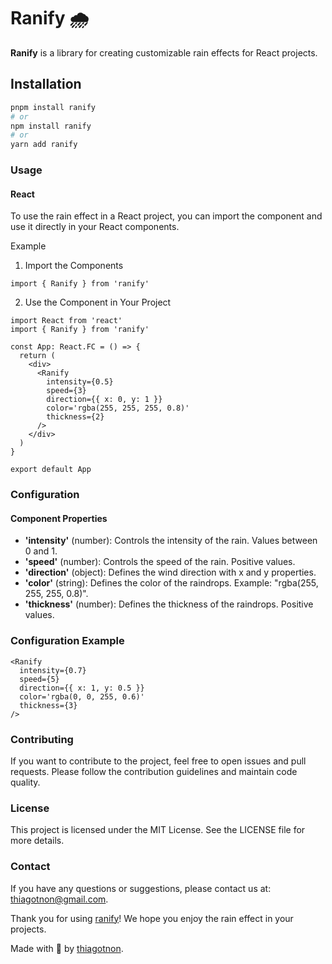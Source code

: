 # Ranify 🌧️

**Ranify** is a library for creating customizable rain effects for React projects.

## Installation

```bash
pnpm install ranify
# or
npm install ranify
# or
yarn add ranify
```

### Usage

#### React

To use the rain effect in a React project, you can import the component and use it directly in your React components.

Example

1. Import the Components

```tsx
import { Ranify } from 'ranify'
```

2. Use the Component in Your Project

```tsx
import React from 'react'
import { Ranify } from 'ranify'

const App: React.FC = () => {
  return (
    <div>
      <Ranify
        intensity={0.5}
        speed={3}
        direction={{ x: 0, y: 1 }}
        color='rgba(255, 255, 255, 0.8)'
        thickness={2}
      />
    </div>
  )
}

export default App
```

### Configuration

#### Component Properties

- **'intensity'** (number): Controls the intensity of the rain. Values between 0 and 1.
- **'speed'** (number): Controls the speed of the rain. Positive values.
- **'direction'** (object): Defines the wind direction with x and y properties.
- **'color'** (string): Defines the color of the raindrops. Example: "rgba(255, 255, 255, 0.8)".
- **'thickness'** (number): Defines the thickness of the raindrops. Positive values.

### Configuration Example

```tsx
<Ranify
  intensity={0.7}
  speed={5}
  direction={{ x: 1, y: 0.5 }}
  color='rgba(0, 0, 255, 0.6)'
  thickness={3}
/>
```

### Contributing

If you want to contribute to the project, feel free to open issues and pull requests. Please follow the contribution guidelines and maintain code quality.

### License

This project is licensed under the MIT License. See the LICENSE file for more details.

### Contact

If you have any questions or suggestions, please contact us at: thiagotnon@gmail.com.

Thank you for using [ranify](https://github.com/thiagotnon/rainify.git)! We hope you enjoy the rain effect in your projects.

Made with 💜 by [thiagotnon](https://github.com/thiagotnon).

